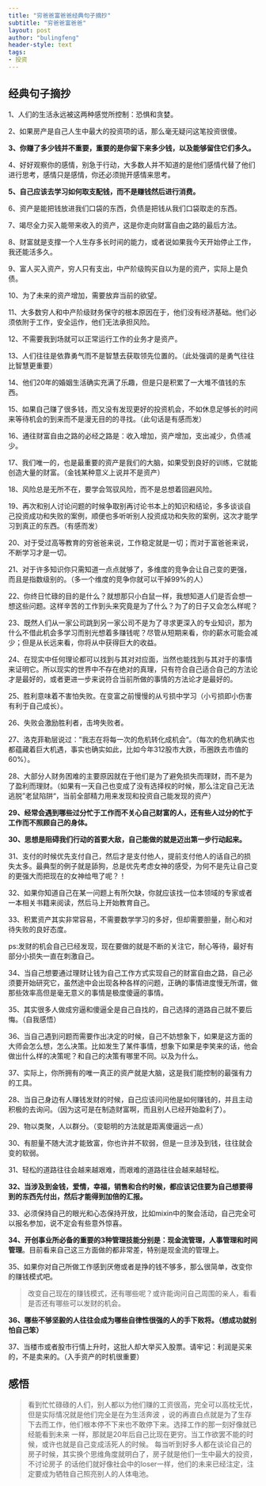 ```yaml
---
title: "穷爸爸富爸爸经典句子摘抄"
subtitle: "穷爸爸富爸爸"
layout: post
author: "bulingfeng"
header-style: text
tags:
- 投资
---
```


## 经典句子摘抄

1、人们的生活永远被这两种感觉所控制：恐惧和贪婪。

2、如果房产是自己人生中最大的投资项的话，那么毫无疑问这笔投资很傻。

**3、你赚了多少钱并不重要，重要的是你留下来多少钱，以及能够留住它们多久。**

4、好好观察你的感情，别急于行动，大多数人并不知道的是他们感情代替了他们进行思考，感情只是感情，你还必须抛开感情来思考。

**5、自己应该去学习如何取支配钱，而不是赚钱然后进行消费。**

6、资产是能把钱放进我们口袋的东西，负债是把钱从我们口袋取走的东西。

7、竭尽全力买入能带来收入的资产，这是你走向财富自由之路的最后方法。

8、财富就是支撑一个人生存多长时间的能力，或者说如果我今天开始停止工作，我还能活多久。

9、富人买入资产，穷人只有支出，中产阶级购买自以为是的资产，实际上是负债。

10、为了未来的资产增加，需要放弃当前的欲望。

11、大多数穷人和中产阶级财务保守的根本原因在于，他们没有经济基础。他们必须依附于工作，安全运作，他们无法承担风险。

12、不需要我到场就可以正常运行工作的业务才是资产。

13、人们往往是依靠勇气而不是智慧去获取领先位置的。（此处强调的是勇气往往比智慧更重要）

14、他们20年的婚姻生活确实充满了乐趣，但是只是积累了一大堆不值钱的东西。

15、如果自己赚了很多钱，而又没有发现更好的投资机会，不如休息足够长的时间来等待机会的到来而不是漫无目的的寻找。（此句话是有感而发）

16、通往财富自由之路的必经之路是：收入增加，资产增加，支出减少，负债减少。

17、我们唯一的，也是最重要的资产是我们的大脑，如果受到良好的训练，它就能创造大量的财富。（金钱某种意义上说并不是资产）

18、风险总是无所不在，要学会驾驭风险，而不是总想着回避风险。

19、再次和别人讨论问题的时候争取别再讨论书本上的知识和结论，多多谈谈自己投资成功和失败的案例，顺便也多听听别人投资成功和失败的案例，这次才能学习到真正的东西。（有感而发）

20、对于受过高等教育的穷爸爸来说，工作稳定就是一切；而对于富爸爸来说，不断学习才是一切。

21、对于许多知识你只需知道一点点就够了，多维度的竞争会让自己变的更强，而且是指数级别的。（多一个维度的竞争你就可以干掉99%的人）

22、你终日忙碌的目的是什么？就想那只小白鼠一样，我想知道人们是否会想一想这些问题。这样辛苦的工作到头来究竟是为了什么？为了的日子又会怎么样呢？

23、既然人们从一家公司跳到另一家公司不是为了寻求更深入的专业知识，那为什么不借此机会多学习而别光想着多赚钱呢？尽管从短期来看，你的薪水可能会减少；但是从长远来看，你将从中获得巨大的收益。

24、在现实中任何理论都可以找到与其对对应面，当然也能找到与其对于的事情来证明它。所以现实的世界中不存在绝对的真理，只有符合自己适合自己的方法论才是最好的，或者更进一步来说符合当前所做的事情的方法论才是最好的。

25、胜利意味着不害怕失败。在变富之前慢慢的从亏损中学习（小亏损即小伤害有利于自己成长）。

26、失败会激励胜利者，击垮失败者。

27、洛克菲勒层说过：”我志在将每一次的危机转化成机会“。（每次的危机确实也都蕴藏着巨大机遇，事实也确实如此，比如今年312股市大跌，币圈跌去市值的60%）。

28、大部分人财务困难的主要原因就在于他们是为了避免损失而理财，而不是为了盈利而理财。（如果有一天自己也变成了没有选择权的时候，那么注定自己无法逃脱”老鼠陷阱“，当前全部精力用来发现和投资自己能发现的资产）

**29、经常会遇到哪些过分忙于工作而不关心自己财富的人，还有些人过分的忙于工作而不照顾自己的身体。**

**30、思想是阻碍我们行动的首要大敌，自己能做的就是迈出第一步行动起来。**

31、支付的时候优先支付自己，然后才是支付他人，提前支付他人的话自己的损失太多。最典型的例子就是舔狗，总是优先考虑女神的感受，为何不是先让自己变的更强大而把现在的女神给甩了呢？！

32、如果你知道自己在某一问题上有所欠缺，你就应该找一位本领域的专家或者一本相关书籍来阅读，然后马上开始教育自己。

33、积累资产其实非常容易，不需要数学学习的多好，但却需要胆量，耐心和对待失败的良好态度。

ps:发财的机会自己已经发现，现在要做的就是不断的关注它，耐心等待，最好有部分小损失一直在刺激自己。

34、当自己想要通过理财让钱为自己工作方式实现自己的财富自由之路，自己必须要开始研究它，虽然途中会出现各种各样的问题，正确的事情进度慢无所谓，做那些效率高但是毫无意义的事情是极度傻逼的事情。

35、其实很多人做成穷逼和傻逼全是自己自找的，自己选择的道路自己就不要后悔。（自我感悟）

36、当自己遇到问题而需要作出决定的时候，自己不妨想象下，如果是这方面的大师会怎么想，怎么决策。比如发生了某件事情，想象下如果是李笑来的话，他会做出什么样的决策呢？和自己的决策有哪里不同。以及为什么。

37、实际上，你所拥有的唯一真正的资产就是大脑，这是我们能控制的最强有力的工具。

28、当自己身边有人赚钱发财的时候，自己应该问问他是如何赚钱的，并且主动积极的去询问。（因为这可是在制造财富啊，而且别人已经开始盈利了）。

29、物以类聚，人以群分。（变聪明的方法就是距离傻逼远一点）

30、有胆量不随大流才能致富，你也许并不软弱，但是一旦涉及到钱，往往就会变的软弱。

31、轻松的道路往往会越来越艰难，而艰难的道路往往会越来越轻松。

**32、当涉及到金钱，爱情，幸福，销售和合约时候，都应该记住要为自己想要得到的东西先付出，然后才能得到加倍的汇报。**

33、必须保持自己的眼光和心态保持开放，比如mixin中的聚会活动，自己完全可以报名参加，说不定会有些意外惊喜。

**34、开创事业所必备的重要的3种管理技能分别是：现金流管理，人事管理和时间管理**。目前看来自己这三方面做的都非常差，特别是现金流的管理上。

35、如果你对自己所做工作感到厌倦或者是挣的钱不够多，那么很简单，改变你的赚钱模式吧。

> 改变自己现在的赚钱模式，还有哪些呢？或许能询问自己周围的亲人，看看是否还有哪些可以发财的机会。

**36、哪些不够坚毅的人往往会成为哪些自律性很强的人的手下败将。（想成功就别怕自己笨）**

37、当楼市或者股市行情上升时，这批人却大举买入股票。请牢记：利润是买来的，不是卖来的。（入手资产的时机很重要）

## 感悟
>看到忙忙碌碌的人们，别人都以为他们赚的工资很高，完全可以高枕无忧，但是实际情况就是他们完全是在为生活奔波
，说的再直白点就是为了生存下去而工作，他们根本停不下来也不敢停下来。选择工作的那一刻好像就已经能看到未来
一样，那就是20年后自己比现在更穷。当工作欲罢不能的时候，或许也就是自己变成活死人的时候。 
每当听到好多人都在谈论自己的房子时候，其实换个思维角度就明白了，房子就是他们一生中最大的投资，不讨论房子
的话他们就好像社会中的loser一样，他们的未来已经注定，注定要成为牺牲自己照亮别人的人体电池。

